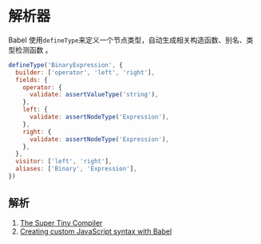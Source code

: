 # 解析器

Babel 使用`defineType`来定义一个节点类型，自动生成相关构造函数、别名、类型检测函数 。

```js
defineType('BinaryExpression', {
  builder: ['operator', 'left', 'right'],
  fields: {
    operator: {
      validate: assertValueType('string'),
    },
    left: {
      validate: assertNodeType('Expression'),
    },
    right: {
      validate: assertNodeType('Expression'),
    },
  },
  visitor: ['left', 'right'],
  aliases: ['Binary', 'Expression'],
})
```

## 解析

1. [The Super Tiny Compiler](https://github.com/jamiebuilds/the-super-tiny-compiler)
1. [Creating custom JavaScript syntax with Babel](https://lihautan.com/creating-custom-javascript-syntax-with-babel/)
